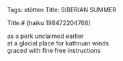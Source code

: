 Tags: stötten
Title: SIBERIAN SUMMER
  
Title:# (haiku 198472204768)  
  
as a perk unclaimed earlier  
at a glacial place for kathruan winds  
graced with fine free instructions  
